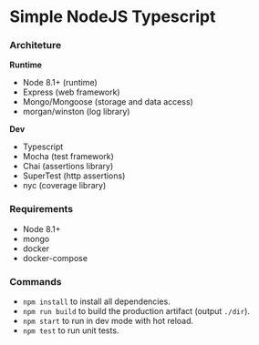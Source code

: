 # Simple NodeJS Typescript 

### Architeture

**Runtime**

* Node 8.1+ (runtime)
* Express (web framework)
* Mongo/Mongoose (storage and data access)
* morgan/winston (log library)

**Dev**
* Typescript
* Mocha (test framework)
* Chai (assertions library)
* SuperTest (http assertions)
* nyc (coverage library)

### Requirements

* Node 8.1+
* mongo
* docker
* docker-compose

### Commands

* `npm install` to install all dependencies.
* `npm run build` to build the production artifact (output `./dir`).
* `npm start` to run in dev mode with hot reload.
* `npm test` to run unit tests.